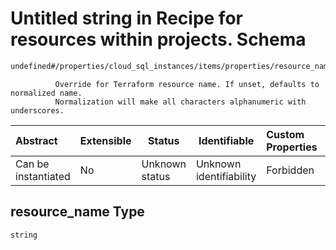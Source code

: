 # Untitled string in Recipe for resources within projects. Schema

```txt
undefined#/properties/cloud_sql_instances/items/properties/resource_name
```

              Override for Terraform resource name. If unset, defaults to normalized name.
              Normalization will make all characters alphanumeric with underscores.


| Abstract            | Extensible | Status         | Identifiable            | Custom Properties | Additional Properties | Access Restrictions | Defined In                                                              |
| :------------------ | ---------- | -------------- | ----------------------- | :---------------- | --------------------- | ------------------- | ----------------------------------------------------------------------- |
| Can be instantiated | No         | Unknown status | Unknown identifiability | Forbidden         | Allowed               | none                | [resources.schema.json\*](resources.schema.json "open original schema") |

## resource_name Type

`string`
